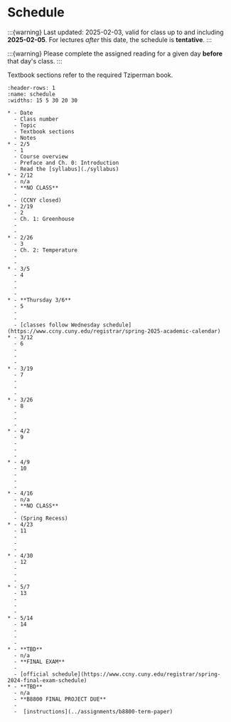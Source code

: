 # Schedule

:::{warning} 
Last updated: 2025-02-03, valid for class up to and including **2025-02-05**.  For lectures *after* this date, the schedule is **tentative**. 
:::

:::{warning}
Please complete the assigned reading for a given day **before** that day's class.
:::

Textbook sections refer to the required Tziperman book.


```{list-table}
:header-rows: 1
:name: schedule
:widths: 15 5 30 20 30

* - Date
  - Class number
  - Topic
  - Textbook sections
  - Notes
* - 2/5
  - 1
  - Course overview
  - Preface and Ch. 0: Introduction
  - Read the [syllabus](./syllabus)
* - 2/12
  - n/a
  - **NO CLASS**
  - 
  - (CCNY closed)
* - 2/19
  - 2
  - Ch. 1: Greenhouse
  -
  - 
* - 2/26
  - 3
  - Ch. 2: Temperature
  - 
  - 
* - 3/5
  - 4
  - 
  - 
  - 
* - **Thursday 3/6**
  - 5
  - 
  - 
  - [classes follow Wednesday schedule](https://www.ccny.cuny.edu/registrar/spring-2025-academic-calendar)
* - 3/12
  - 6
  - 
  - 
  - 
* - 3/19
  - 7
  - 
  - 
  -
* - 3/26
  - 8
  - 
  -
  - 
* - 4/2
  - 9
  - 
  - 
  - 
* - 4/9
  - 10
  - 
  - 
  - 
* - 4/16
  - n/a
  - **NO CLASS**
  - 
  - (Spring Recess)
* - 4/23
  - 11
  - 
  - 
  - 
* - 4/30
  - 12
  - 
  - 
  - 
* - 5/7
  - 13
  - 
  - 
  -
* - 5/14
  - 14
  - 
  - 
  -
* - **TBD**
  - n/a
  - **FINAL EXAM**
  -
  - [official schedule](https://www.ccny.cuny.edu/registrar/spring-2024-final-exam-schedule)
* - **TBD**
  - n/a
  - **B8800 FINAL PROJECT DUE**
  -
  -  [instructions](../assignments/b8800-term-paper)

```
